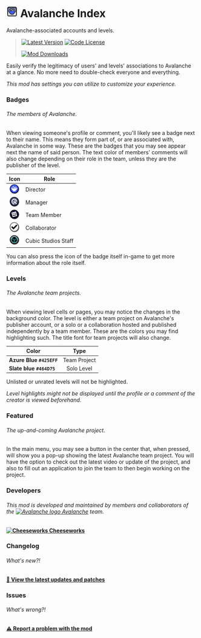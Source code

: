 # <img src="logo.png" width="30" alt="The mod's logo." /> Avalanche Index
Avalanche-associated accounts and levels.

> [<img alt="Latest Version" src="https://img.shields.io/github/v/release/CubicCommunity/AvalancheIndex?include_prereleases&sort=semver&display_name=release&style=for-the-badge&logo=github&logoColor=ffffff&label=Version">](../../releases/)    [<img alt="Code License" src="https://img.shields.io/github/license/CubicCommunity/AvalancheIndex?style=for-the-badge&logo=gnu&logoColor=ffffff&label=License">](LICENSE.md)
>  
> [<img alt="Mod Downloads" src="https://img.shields.io/github/downloads/CubicCommunity/AvalancheIndex/cubicstudios.avalancheindex.geode?style=for-the-badge&logo=geode&logoColor=ffffff&label=Downloads">](https://www.geode-sdk.org/mods/cubicstudios.avalancheindex)

Easily verify the legitimacy of users' and levels' associations to Avalanche at a glance. No more need to double-check everyone and everything.

*This mod has settings you can utilize to customize your experience.*

### Badges
###### The members of Avalanche.
When viewing someone's profile or comment, you'll likely see a badge next to their name. This means they form part of, or are associated with, Avalanche in some way. These are the badges that you may see appear next the name of said person. The text color of members' comments will also change depending on their role in the team, unless they are the publisher of the level.

| **Icon**                                                                       | **Role**             |
|:------------------------------------------------------------------------------:|----------------------|
| <img src="resources/director.png" width="25" alt="Director badge" />           | Director             |
| <img src="resources/team-manager.png" width="25" alt="Manager badge" />        | Manager              |
| <img src="resources/team-member.png" width="25" alt="Team member badge" />     | Team Member          |
| <img src="resources/collaborator.png" width="25" alt="Team member badge" />    | Collaborator         |
| <img src="resources/cubic-studios.png" width="25" alt="Cubic Studios badge" /> | Cubic Studios Staff  |

You can also press the icon of the badge itself in-game to get more information about the role itself.

### Levels
###### The Avalanche team projects.
When viewing level cells or pages, you may notice the changes in the background color. The level is either a team project on Avalanche's publisher account, or a solo or a collaboration hosted and published independently by a team member. These are the colors you may find highlighting such. The title font for team projects will also change.

| **Color**                | **Type**     |
|--------------------------|:------------:|
| **Azure Blue `#425EFF`** | Team Project |
| **Slate blue `#464D75`** | Solo Level   |

Unlisted or unrated levels will not be highlighted.

*Level highlights might not be displayed until the profile or a comment of the creator is viewed beforehand.*

### Featured
###### The up-and-coming Avalanche project.
In the main menu, you may see a button in the center that, when pressed, will show you a pop-up showing the latest Avalanche team project. You will have the option to check out the latest video or update of the project, and also to fill out an application to join the team to then begin working on the project.

### Developers
###### This mod is developed and maintained by members and collaborators of the [<img src="https://i.imgur.com/3QH6N17.png" width="15" alt="Avalanche logo" /> Avalanche](https://avalanche.cubicstudios.xyz/) team.
**[<img src="https://i.imgur.com/X8HT4jM.png" width="15" alt="Cheeseworks" /> Cheeseworks](https://www.github.com/BlueWitherer/)**

### Changelog
###### What's new?!
**[📜 View the latest updates and patches](changelog.md)**

### Issues
###### What's wrong?!
**[⚠️ Report a problem with the mod](../../issues/)**